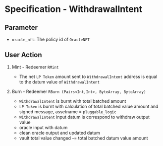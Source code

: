 # Specification - WithdrawalIntent

## Parameter

- `oracle_nft`: The policy id of `OracleNFT`

## User Action

1. Mint - Redeemer `RMint`

   - The net `LP Token` amount sent to `WithdrawalIntent` address is equal to the datum value of `WithdrawalIntent`

2. Burn - Redeemer `RBurn (Pairs<Int,Int>, ByteArray, ByteArray)`

   - `WithdrawalIntent` is burnt with total batched amount
   - `LP Token` is burnt with calculation of total batched value amount and signed message, assetname = `pluggable_logic`
   - `WithdrawalIntent` input datum is correspond to withdraw output value
   - oracle input with datum
   - clean oracle output and updated datum
   - vault total value changed -= total batched datum value amount
